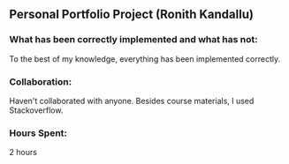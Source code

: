 ## Personal Portfolio Project (Ronith Kandallu)
### What has been correctly implemented and what has not:
To the best of my knowledge, everything has been implemented correctly.
### Collaboration:
Haven't collaborated with anyone. Besides course materials, I used Stackoverflow.
### Hours Spent:
2 hours
